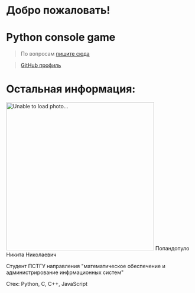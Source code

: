 # Добро пожаловать!

<h1>Python console game</h1>



> По вопросам <a href="https://t.me/slyalike">пишите сюда</a>

> <a href="https://github.com/mrniknikp">GitHub профиль</a>

# Остальная информация:

<div>
<img src="https://sun9-76.userapi.com/s/v1/if2/AtZO9nfilcu6WFZBkoFOBz-d-KKlh-BNXJTItRUY8k0b7kSPo2B9cUA8YsCAz3NoHPL2nW5NTJBDuri3MDkMsISu.jpg?quality=95&as=32x30,48x46,72x69,108x103,160x152,240x229,360x343,480x457,540x515,615x586&from=bu&cs=615x0" alt="Unable to load photo..." width="400px" height="400px">
Попандопуло Никита Николаевич
</div>
<div>

Студент ПСТГУ направления "математическое обеспечение и администрирование инфрмационных систем"

Стек: Python, C, C++, JavaScript

</div>


